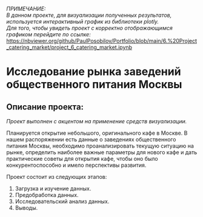 *ПРИМЕЧАНИЕ:   
В данном проекте, для визуализации полученных результатов, используется интерактивный график из библиотеки plotly.   
Для того, чтобы увидеть проект с корректно отображающимся графиком перейдите по ссылке:*   https://nbviewer.org/github/PaulPosobilov/Portfolio/blob/main/6.%20Project_catering_market/project_6_catering_market.ipynb

# Исследование рынка заведений общественного питания Москвы  
## Описание проекта:  

*Проект выполнен с акцентом на применение средств визуализации.*  

Планируется открытие небольшого, оригинального кафе в Москве. В нашем распоряжении есть данные о заведениях общественного питания Москвы, необходимо проанализировать текущую ситуацию на рынке, определить наиболее важные параметры для нового кафе и дать практические советы для открытия кафе, чтобы оно было конкурентоспособно и имело перспективы развития.  

Проект состоит из следующих этапов:  
1. Загрузка и изучение данных.  
2. Предобработка данных.  
3. Исследовательский анализ данных.  
4. Выводы.

